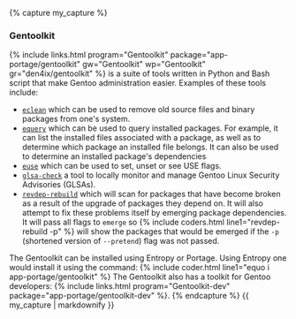 {% capture my_capture %}
### Gentoolkit
{% include links.html program="Gentoolkit" package="app-portage/gentoolkit" gw="Gentoolkit" wp="Gentoolkit" gr="den4ix/gentoolkit" %} is a suite of tools written in Python and Bash script that make Gentoo administration easier. Examples of these tools include:
* [`eclean`](/man/eclean.1.html) which can be used to remove old source files and binary packages from one's system.
* [`equery`](/man/equery.1.html) which can be used to query installed packages. For example, it can list the installed files associated with a package, as well as to determine which package an installed file belongs. It can also be used to determine an installed package's dependencies
* [`euse`](/man/euse.1.html) which can be used to set, unset or see USE flags.
* [`glsa-check`](/man/glsa-check.1.html) a tool to locally monitor and manage Gentoo Linux Security Advisories (GLSAs).
* [`revdep-rebuild`](/man/revdep-rebuild.1.html) which will scan for packages that have become broken as a result of the upgrade of packages they depend on. It will also attempt to fix these problems itself by emerging package dependencies. It will pass all flags to `emerge` so {% include coders.html line1="revdep-rebuild -p" %} will show the packages that would be emerged if the `-p` (shortened version of `--pretend`) flag was not passed.

The Gentoolkit can be installed using Entropy or Portage. Using Entropy one would install it using the command:
{% include coder.html line1="equo i app-portage/gentoolkit" %}
The Gentoolkit also has a toolkit for Gentoo developers: {% include links.html program="Gentoolkit-dev" package="app-portage/gentoolkit-dev" %}.
{% endcapture %}
{{ my_capture | markdownify }}
